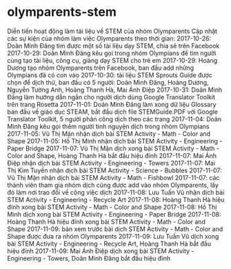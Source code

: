 # olymparents-stem
Diễn tiến hoạt động làm tài liệu về STEM của nhóm Olymparents
Cập nhật các sự kiện của nhóm làm việc Olymparents theo thời gian:
2017-10-26: Doãn Minh Đăng tìm được một số tài liệu dạy STEM, chia sẻ trên Facebook
2017-10-29: Doãn Minh Đăng kêu gọi trong nhóm Olympians để tìm người cùng tạo tài liệu, công cụ, giảng dạy STEM cho trẻ em
2017-10-29: Hoàng Dương tạo nhóm Olymparents trên Facebook, ban đầu add những Olympians đã có con vào
2017-10-30: tài liệu STEM Sprouts Guide được chọn để dịch thử, ban đầu có 5 người: Doãn Minh Đăng, Hoàng Dương, Nguyễn Tường Anh, Hoàng Thanh Hà, Mai Ánh Điệp
2017-10-31: Doãn Minh Đăng làm hướng dẫn ngắn cho người dịch dùng Google Translator Toolkit trên trang Rosetta
2017-11-01: Doãn Minh Đăng làm xong dữ liệu Glossary ban đầu về giáo dục STEAM, bắt đầu dịch file STEMGuide.PDF với Google Translator Toolkit, 5 người phân công dịch theo các trang
2017-11-04: Doãn Minh Đăng kêu gọi thêm người tình nguyện dịch trong nhóm Olympians
2017-11-05: Vũ Thị Mận nhận dịch bài STEM Activity - Math - Color and Shape
2017-11-05: Hồ Thị Minh nhận dịch bài STEM Activity - Engineering - Paper Bridge
2017-11-07: Vũ Thị Mận dịch xong bài STEM Activity - Math - Color and Shape, Hoàng Thanh Hà bắt đầu hiệu đính
2017-11-07: Mai Ánh Điệp nhận dịch bài STEM Activity - Engineering - Towers
2017-11-07: Mai Thị Kim Tuyến nhận dịch bài STEM Activity - Science - Bubbles
2017-11-07: Vũ Thị Mận nhận dịch bài STEM Activity - Math - Fishbowl
2017-11-07: các thành viên tham gia nhóm dịch cũng được add vào nhóm Olymparents, lấy đó làm nơi trao đổi về công việc dịch
2017-11-08: Lưu Tuấn Vũ nhận dịch bài STEM Activity - Engineering - Recycle Art
2017-11-08: Hoàng Thanh Hà hiệu đính xong bài STEM Activity - Math - Color and Shape
2017-11-08: Hồ Thị Minh dịch xong bài STEM Activity - Engineering - Paper Bridge
2017-11-08: Hoàng Thanh Hà hiệu đính xong bài STEM Activity - Math - Color and Shape
2017-11-09: bản xem trước bài dịch STEM Activity - Math - Color and Shape được đưa ra nhóm Olymparents
2017-11-09: Lưu Tuấn Vũ dịch xong bài STEM Activity - Engineering - Recycle Art, Hoàng Thanh Hà bắt đầu hiệu đính
2017-11-09: Mai Ánh Điệp dịch xong bài STEM Activity - Engineering - Towers, Doãn Minh Đăng bắt đầu hiệu đính
